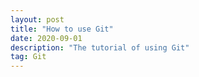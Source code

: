```yaml
---
layout: post
title: "How to use Git"
date: 2020-09-01 
description: "The tutorial of using Git"
tag: Git
---
```

